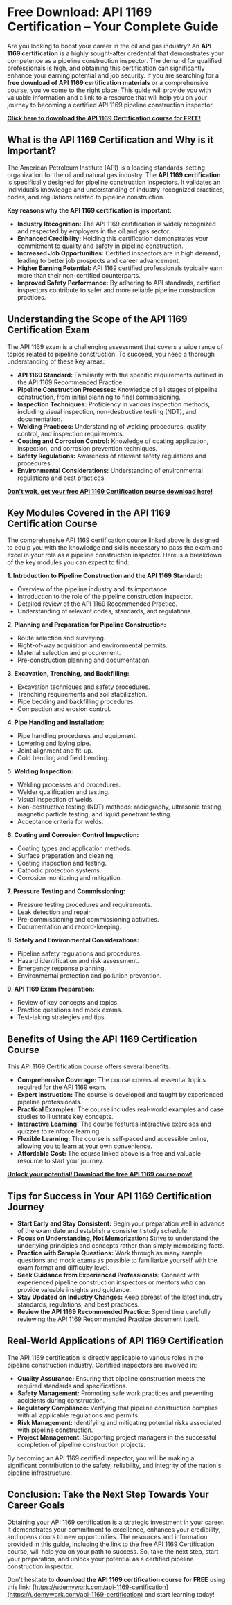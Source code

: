 # Free Download: API 1169 Certification – Your Complete Guide

Are you looking to boost your career in the oil and gas industry? An **API 1169 certification** is a highly sought-after credential that demonstrates your competence as a pipeline construction inspector. The demand for qualified professionals is high, and obtaining this certification can significantly enhance your earning potential and job security. If you are searching for a **free download of API 1169 certification materials** or a comprehensive course, you've come to the right place. This guide will provide you with valuable information and a link to a resource that will help you on your journey to becoming a certified API 1169 pipeline construction inspector.

[**Click here to download the API 1169 Certification course for FREE!**](https://udemywork.com/api-1169-certification)

## What is the API 1169 Certification and Why is it Important?

The American Petroleum Institute (API) is a leading standards-setting organization for the oil and natural gas industry. The **API 1169 certification** is specifically designed for pipeline construction inspectors. It validates an individual’s knowledge and understanding of industry-recognized practices, codes, and regulations related to pipeline construction.

**Key reasons why the API 1169 certification is important:**

*   **Industry Recognition:** The API 1169 certification is widely recognized and respected by employers in the oil and gas sector.
*   **Enhanced Credibility:** Holding this certification demonstrates your commitment to quality and safety in pipeline construction.
*   **Increased Job Opportunities:** Certified inspectors are in high demand, leading to better job prospects and career advancement.
*   **Higher Earning Potential:** API 1169 certified professionals typically earn more than their non-certified counterparts.
*   **Improved Safety Performance:** By adhering to API standards, certified inspectors contribute to safer and more reliable pipeline construction practices.

## Understanding the Scope of the API 1169 Certification Exam

The API 1169 exam is a challenging assessment that covers a wide range of topics related to pipeline construction. To succeed, you need a thorough understanding of these key areas:

*   **API 1169 Standard:** Familiarity with the specific requirements outlined in the API 1169 Recommended Practice.
*   **Pipeline Construction Processes:** Knowledge of all stages of pipeline construction, from initial planning to final commissioning.
*   **Inspection Techniques:** Proficiency in various inspection methods, including visual inspection, non-destructive testing (NDT), and documentation.
*   **Welding Practices:** Understanding of welding procedures, quality control, and inspection requirements.
*   **Coating and Corrosion Control:** Knowledge of coating application, inspection, and corrosion prevention techniques.
*   **Safety Regulations:** Awareness of relevant safety regulations and procedures.
*   **Environmental Considerations:** Understanding of environmental regulations and best practices.

[**Don't wait, get your free API 1169 Certification course download here!**](https://udemywork.com/api-1169-certification)

## Key Modules Covered in the API 1169 Certification Course

The comprehensive API 1169 certification course linked above is designed to equip you with the knowledge and skills necessary to pass the exam and excel in your role as a pipeline construction inspector. Here is a breakdown of the key modules you can expect to find:

**1. Introduction to Pipeline Construction and the API 1169 Standard:**

*   Overview of the pipeline industry and its importance.
*   Introduction to the role of the pipeline construction inspector.
*   Detailed review of the API 1169 Recommended Practice.
*   Understanding of relevant codes, standards, and regulations.

**2. Planning and Preparation for Pipeline Construction:**

*   Route selection and surveying.
*   Right-of-way acquisition and environmental permits.
*   Material selection and procurement.
*   Pre-construction planning and documentation.

**3. Excavation, Trenching, and Backfilling:**

*   Excavation techniques and safety procedures.
*   Trenching requirements and soil stabilization.
*   Pipe bedding and backfilling procedures.
*   Compaction and erosion control.

**4. Pipe Handling and Installation:**

*   Pipe handling procedures and equipment.
*   Lowering and laying pipe.
*   Joint alignment and fit-up.
*   Cold bending and field bending.

**5. Welding Inspection:**

*   Welding processes and procedures.
*   Welder qualification and testing.
*   Visual inspection of welds.
*   Non-destructive testing (NDT) methods: radiography, ultrasonic testing, magnetic particle testing, and liquid penetrant testing.
*   Acceptance criteria for welds.

**6. Coating and Corrosion Control Inspection:**

*   Coating types and application methods.
*   Surface preparation and cleaning.
*   Coating inspection and testing.
*   Cathodic protection systems.
*   Corrosion monitoring and mitigation.

**7. Pressure Testing and Commissioning:**

*   Pressure testing procedures and requirements.
*   Leak detection and repair.
*   Pre-commissioning and commissioning activities.
*   Documentation and record-keeping.

**8. Safety and Environmental Considerations:**

*   Pipeline safety regulations and procedures.
*   Hazard identification and risk assessment.
*   Emergency response planning.
*   Environmental protection and pollution prevention.

**9. API 1169 Exam Preparation:**

*   Review of key concepts and topics.
*   Practice questions and mock exams.
*   Test-taking strategies and tips.

## Benefits of Using the API 1169 Certification Course

This API 1169 Certification course offers several benefits:

*   **Comprehensive Coverage:** The course covers all essential topics required for the API 1169 exam.
*   **Expert Instruction:** The course is developed and taught by experienced pipeline professionals.
*   **Practical Examples:** The course includes real-world examples and case studies to illustrate key concepts.
*   **Interactive Learning:** The course features interactive exercises and quizzes to reinforce learning.
*   **Flexible Learning:** The course is self-paced and accessible online, allowing you to learn at your own convenience.
*   **Affordable Cost:** The course linked above is a free and valuable resource to start your journey.

[**Unlock your potential! Download the free API 1169 course now!**](https://udemywork.com/api-1169-certification)

## Tips for Success in Your API 1169 Certification Journey

*   **Start Early and Stay Consistent:** Begin your preparation well in advance of the exam date and establish a consistent study schedule.
*   **Focus on Understanding, Not Memorization:** Strive to understand the underlying principles and concepts rather than simply memorizing facts.
*   **Practice with Sample Questions:** Work through as many sample questions and mock exams as possible to familiarize yourself with the exam format and difficulty level.
*   **Seek Guidance from Experienced Professionals:** Connect with experienced pipeline construction inspectors or mentors who can provide valuable insights and guidance.
*   **Stay Updated on Industry Changes:** Keep abreast of the latest industry standards, regulations, and best practices.
*   **Review the API 1169 Recommended Practice:** Spend time carefully reviewing the API 1169 Recommended Practice document itself.

## Real-World Applications of API 1169 Certification

The API 1169 certification is directly applicable to various roles in the pipeline construction industry. Certified inspectors are involved in:

*   **Quality Assurance:** Ensuring that pipeline construction meets the required standards and specifications.
*   **Safety Management:** Promoting safe work practices and preventing accidents during construction.
*   **Regulatory Compliance:** Verifying that pipeline construction complies with all applicable regulations and permits.
*   **Risk Management:** Identifying and mitigating potential risks associated with pipeline construction.
*   **Project Management:** Supporting project managers in the successful completion of pipeline construction projects.

By becoming an API 1169 certified inspector, you will be making a significant contribution to the safety, reliability, and integrity of the nation's pipeline infrastructure.

## Conclusion: Take the Next Step Towards Your Career Goals

Obtaining your API 1169 certification is a strategic investment in your career. It demonstrates your commitment to excellence, enhances your credibility, and opens doors to new opportunities. The resources and information provided in this guide, including the link to the free API 1169 Certification course, will help you on your path to success. So, take the next step, start your preparation, and unlock your potential as a certified pipeline construction inspector.

Don't hesitate to **download the API 1169 certification course for FREE** using this link: [https://udemywork.com/api-1169-certification](https://udemywork.com/api-1169-certification) and start learning today!
